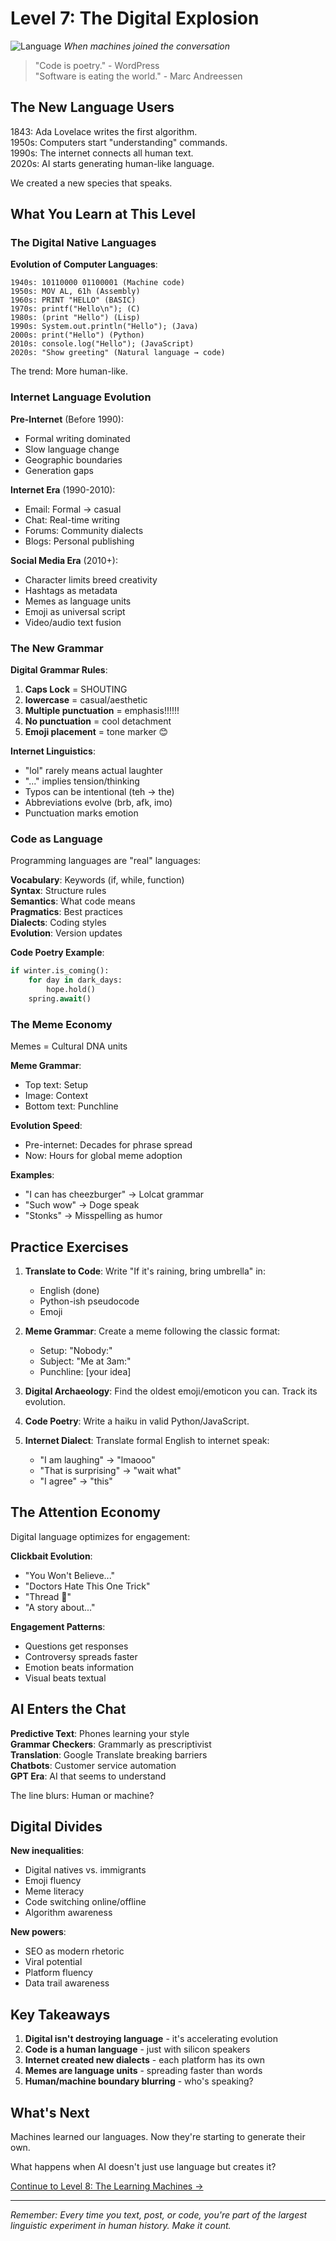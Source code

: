 # Level 7: The Digital Explosion

![Language](../cover/language.png)
*When machines joined the conversation*

> "Code is poetry." - WordPress  
> "Software is eating the world." - Marc Andreessen

## The New Language Users

1843: Ada Lovelace writes the first algorithm.  
1950s: Computers start "understanding" commands.  
1990s: The internet connects all human text.  
2020s: AI starts generating human-like language.

We created a new species that speaks.

## What You Learn at This Level

### The Digital Native Languages

**Evolution of Computer Languages**:

```
1940s: 10110000 01100001 (Machine code)
1950s: MOV AL, 61h (Assembly)
1960s: PRINT "HELLO" (BASIC)
1970s: printf("Hello\n"); (C)
1980s: (print "Hello") (Lisp)
1990s: System.out.println("Hello"); (Java)
2000s: print("Hello") (Python)
2010s: console.log("Hello"); (JavaScript)
2020s: "Show greeting" (Natural language → code)
```

The trend: More human-like.

### Internet Language Evolution

**Pre-Internet** (Before 1990):
- Formal writing dominated
- Slow language change
- Geographic boundaries
- Generation gaps

**Internet Era** (1990-2010):
- Email: Formal → casual
- Chat: Real-time writing
- Forums: Community dialects
- Blogs: Personal publishing

**Social Media Era** (2010+):
- Character limits breed creativity
- Hashtags as metadata
- Memes as language units
- Emoji as universal script
- Video/audio text fusion

### The New Grammar

**Digital Grammar Rules**:

1. **Caps Lock** = SHOUTING
2. **lowercase** = casual/aesthetic
3. **Multiple punctuation** = emphasis!!!!!!
4. **No punctuation** = cool detachment
5. **Emoji placement** = tone marker 😊

**Internet Linguistics**:
- "lol" rarely means actual laughter
- "..." implies tension/thinking
- Typos can be intentional (teh → the)
- Abbreviations evolve (brb, afk, imo)
- Punctuation marks emotion

### Code as Language

Programming languages are "real" languages:

**Vocabulary**: Keywords (if, while, function)  
**Syntax**: Structure rules  
**Semantics**: What code means  
**Pragmatics**: Best practices  
**Dialects**: Coding styles  
**Evolution**: Version updates

**Code Poetry Example**:
```python
if winter.is_coming():
    for day in dark_days:
        hope.hold()
    spring.await()
```

### The Meme Economy

Memes = Cultural DNA units

**Meme Grammar**:
- Top text: Setup
- Image: Context  
- Bottom text: Punchline

**Evolution Speed**:
- Pre-internet: Decades for phrase spread
- Now: Hours for global meme adoption

**Examples**:
- "I can has cheezburger" → Lolcat grammar
- "Such wow" → Doge speak
- "Stonks" → Misspelling as humor

## Practice Exercises

1. **Translate to Code**: Write "If it's raining, bring umbrella" in:
   - English (done)
   - Python-ish pseudocode
   - Emoji

2. **Meme Grammar**: Create a meme following the classic format:
   - Setup: "Nobody:"
   - Subject: "Me at 3am:"
   - Punchline: [your idea]

3. **Digital Archaeology**: Find the oldest emoji/emoticon you can. Track its evolution.

4. **Code Poetry**: Write a haiku in valid Python/JavaScript.

5. **Internet Dialect**: Translate formal English to internet speak:
   - "I am laughing" → "lmaooo"
   - "That is surprising" → "wait what"
   - "I agree" → "this"

## The Attention Economy

Digital language optimizes for engagement:

**Clickbait Evolution**:
- "You Won't Believe..."
- "Doctors Hate This One Trick"
- "Thread 🧵"
- "A story about..."

**Engagement Patterns**:
- Questions get responses
- Controversy spreads faster
- Emotion beats information
- Visual beats textual

## AI Enters the Chat

**Predictive Text**: Phones learning your style  
**Grammar Checkers**: Grammarly as prescriptivist  
**Translation**: Google Translate breaking barriers  
**Chatbots**: Customer service automation  
**GPT Era**: AI that seems to understand

The line blurs: Human or machine?

## Digital Divides

**New inequalities**:
- Digital natives vs. immigrants
- Emoji fluency
- Meme literacy  
- Code switching online/offline
- Algorithm awareness

**New powers**:
- SEO as modern rhetoric
- Viral potential
- Platform fluency
- Data trail awareness

## Key Takeaways

1. **Digital isn't destroying language** - it's accelerating evolution
2. **Code is a human language** - just with silicon speakers
3. **Internet created new dialects** - each platform has its own
4. **Memes are language units** - spreading faster than words
5. **Human/machine boundary blurring** - who's speaking?

## What's Next

Machines learned our languages. Now they're starting to generate their own.

What happens when AI doesn't just use language but creates it?

[Continue to Level 8: The Learning Machines →](L8_Learning_Machines.md)

---

*Remember: Every time you text, post, or code, you're part of the largest linguistic experiment in human history. Make it count.*